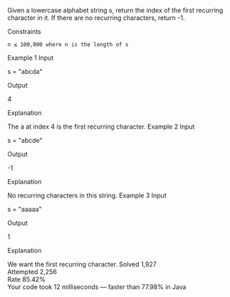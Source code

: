 Given a lowercase alphabet string s, return the index of the first recurring character in it. If there are no recurring characters, return -1.

Constraints

    n ≤ 100,000 where n is the length of s

Example 1
Input

s = "abcda"

Output

4

Explanation

The a at index 4 is the first recurring character.
Example 2
Input

s = "abcde"

Output

-1

Explanation

No recurring characters in this string.
Example 3
Input

s = "aaaaa"

Output

1

Explanation

We want the first recurring character.
Solved 1,927  
Attempted 2,256  
Rate 85.42%  
Your code took 12 milliseconds — faster than 77.98% in Java
